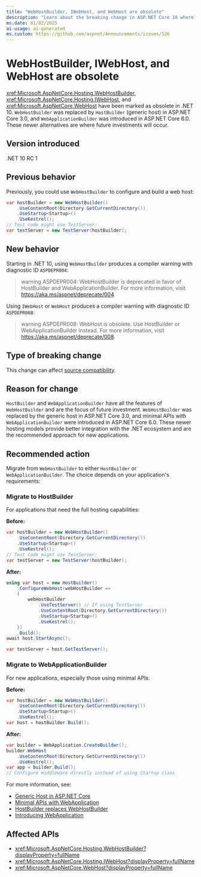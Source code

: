 ```yaml
---
title: "WebHostBuilder, IWebHost, and WebHost are obsolete"
description: "Learn about the breaking change in ASP.NET Core 10 where WebHostBuilder, IWebHost, and WebHost are marked as obsolete."
ms.date: 01/02/2025
ai-usage: ai-generated
ms.custom: https://github.com/aspnet/Announcements/issues/526
---
```


# WebHostBuilder, IWebHost, and WebHost are obsolete

<xref:Microsoft.AspNetCore.Hosting.WebHostBuilder>, <xref:Microsoft.AspNetCore.Hosting.IWebHost>, and <xref:Microsoft.AspNetCore.WebHost> have been marked as obsolete in .NET 10. `WebHostBuilder` was replaced by `HostBuilder` (generic host) in ASP.NET Core 3.0, and `WebApplicationBuilder` was introduced in ASP.NET Core 6.0. These newer alternatives are where future investments will occur.

## Version introduced

.NET 10 RC 1

## Previous behavior

Previously, you could use `WebHostBuilder` to configure and build a web host:

```csharp
var hostBuilder = new WebHostBuilder()
    .UseContentRoot(Directory.GetCurrentDirectory())
    .UseStartup<Startup>()
    .UseKestrel();
// Test code might use TestServer:
var testServer = new TestServer(hostBuilder);
```

## New behavior

Starting in .NET 10, using `WebHostBuilder` produces a compiler warning with diagnostic ID `ASPDEPR004`:

> warning ASPDEPR004: WebHostBuilder is deprecated in favor of HostBuilder and WebApplicationBuilder. For more information, visit <https://aka.ms/aspnet/deprecate/004>.

Using `IWebHost` or `WebHost` produces a compiler warning with diagnostic ID `ASPDEPR008`:

> warning ASPDEPR008: WebHost is obsolete. Use HostBuilder or WebApplicationBuilder instead. For more information, visit <https://aka.ms/aspnet/deprecate/008>.

## Type of breaking change

This change can affect [source compatibility](../../categories.md#source-compatibility).

## Reason for change

`HostBuilder` and `WebApplicationBuilder` have all the features of `WebHostBuilder` and are the focus of future investment. `WebHostBuilder` was replaced by the generic host in ASP.NET Core 3.0, and minimal APIs with `WebApplicationBuilder` were introduced in ASP.NET Core 6.0. These newer hosting models provide better integration with the .NET ecosystem and are the recommended approach for new applications.

## Recommended action

Migrate from `WebHostBuilder` to either `HostBuilder` or `WebApplicationBuilder`. The choice depends on your application's requirements:

### Migrate to HostBuilder

For applications that need the full hosting capabilities:

**Before:**

```csharp
var hostBuilder = new WebHostBuilder()
    .UseContentRoot(Directory.GetCurrentDirectory())
    .UseStartup<Startup>()
    .UseKestrel();
// Test code might use TestServer:
var testServer = new TestServer(hostBuilder);
```

**After:**

```csharp
using var host = new HostBuilder()
    .ConfigureWebHost(webHostBuilder =>
    {
        webHostBuilder
            .UseTestServer() // If using TestServer
            .UseContentRoot(Directory.GetCurrentDirectory())
            .UseStartup<Startup>()
            .UseKestrel();
    })
    .Build();
await host.StartAsync();

var testServer = host.GetTestServer();
```

### Migrate to WebApplicationBuilder

For new applications, especially those using minimal APIs:

**Before:**

```csharp
var hostBuilder = new WebHostBuilder()
    .UseContentRoot(Directory.GetCurrentDirectory())
    .UseStartup<Startup>()
    .UseKestrel();
var host = hostBuilder.Build();
```

**After:**

```csharp
var builder = WebApplication.CreateBuilder();
builder.WebHost
    .UseContentRoot(Directory.GetCurrentDirectory())
    .UseKestrel();
var app = builder.Build();
// Configure middleware directly instead of using Startup class
```

For more information, see:

- [Generic Host in ASP.NET Core](/aspnet/core/fundamentals/host/generic-host)
- [Minimal APIs with WebApplication](/aspnet/core/fundamentals/minimal-apis/webapplication)
- [HostBuilder replaces WebHostBuilder](/aspnet/core/migration/22-to-30#hostbuilder-replaces-webhostbuilder)
- [Introducing WebApplication](/aspnet/core/migration/50-to-60#new-hosting-model)

## Affected APIs

- <xref:Microsoft.AspNetCore.Hosting.WebHostBuilder?displayProperty=fullName>
- <xref:Microsoft.AspNetCore.Hosting.IWebHost?displayProperty=fullName>
- <xref:Microsoft.AspNetCore.WebHost?displayProperty=fullName>
